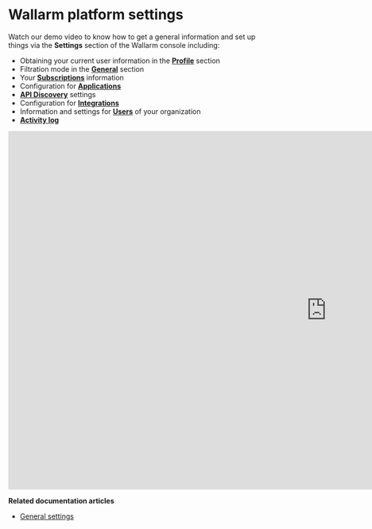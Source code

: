 # Wallarm platform settings

<!-- ## Protecting applications against OWASP Top 10

<div class="video-wrapper">
  <iframe width="1280" height="720" src="https://www.youtube.com/embed/27CBsTQUE-Q" frameborder="0" allow="accelerometer; autoplay; encrypted-media; gyroscope; picture-in-picture" allowfullscreen></iframe>
</div>

**Related documentation articles**

* [The list of attacks and vulnerabilities detected by Wallarm](../attacks-vulns-list.md)
* [How Wallarm detects vulnerabilities in applications](../about-wallarm/detecting-vulnerabilities.md)

## Wallarm Console features overview

<div class="video-wrapper">
  <iframe width="1280" height="720" src="https://www.youtube.com/embed/R8v9npJAXSo" frameborder="0" allow="accelerometer; autoplay; encrypted-media; gyroscope; picture-in-picture" allowfullscreen></iframe>
</div>

**Related documentation articles**

* [Documentation for Wallarm Console sections](../user-guides/user-intro.md) -->

Watch our demo video to know how to get a general information and set up things via the **Settings** section of the Wallarm console including:

* Obtaining your current user information in the [**Profile**](../user-guides/settings/account.md) section
* Filtration mode in the [**General**](../user-guides/settings/general.md) section
* Your [**Subscriptions**](../user-guides/settings/subscriptions.md) information
* Configuration for [**Applications**](../user-guides/settings/applications.md)
* [**API Discovery**](../about-wallarm/api-discovery.md) settings
* Configuration for [**Integrations**](../user-guides/settings/integrations/)
* Information and settings for [**Users**](../user-guides/settings/users.md) of your organization
* [**Activity log**](../user-guides/settings/audit-log.md)

<div class="video-wrapper">
  <iframe width="1280" height="720" src="https://www.youtube.com/embed/8kPa1EsQFaQ" frameborder="0" allow="accelerometer; autoplay; encrypted-media; gyroscope; picture-in-picture" allowfullscreen></iframe>
</div>

**Related documentation articles**

* [General settings](../user-guides/settings/general.md)
